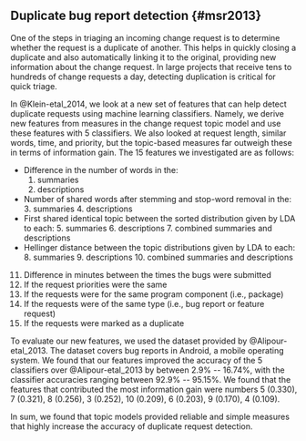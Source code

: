 
## Duplicate bug report detection {#msr2013}

One of the steps in triaging an incoming change request is to determine whether
the request is a duplicate of another. This helps in quickly closing a
duplicate and also automatically linking it to the original, providing new
information about the change request. In large projects that receive tens to
hundreds of change requests a day, detecting duplication is critical for
quick triage.

In @Klein-etal_2014, we look at a new set of features that can help detect
duplicate requests using machine learning classifiers. Namely, we derive new
features from measures in the change request topic model and use these features
with 5 classifiers. We also looked at request length, similar words,
time, and priority, but the topic-based measures far outweigh these in terms of
information gain. The 15 features we investigated are as follows:

- Difference in the number of words in the:
    1. summaries
    2. descriptions
- Number of shared words after stemming and stop-word removal in the:
    3. summaries
    4. descriptions
- First shared identical topic between the sorted distribution given by LDA to
   each:
    5. summaries
    6. descriptions
    7. combined summaries and descriptions
- Hellinger distance between the topic distributions given by LDA to each:
    8. summaries
    9. descriptions
    10. combined summaries and descriptions
11. Difference in minutes between the times the bugs were submitted
12. If the request priorities were the same
13. If the requests were for the same program component (i.e., package)
14. If the requests were of the same type (i.e., bug report or feature request)
15. If the requests were marked as a duplicate


To evaluate our new features, we used the dataset provided by
@Alipour-etal_2013. The dataset covers bug reports in Android, a mobile
operating system. We found that our features improved the accuracy of the 5
classifiers over @Alipour-etal_2013 by between 2.9% -- 16.74%, with the
classifier accuracies ranging between 92.9% -- 95.15%. We found that the
features that contributed the most information gain were numbers 5 (0.330), 7
(0.321), 8 (0.256), 3 (0.252), 10 (0.209), 6 (0.203), 9 (0.170), 4 (0.109).

In sum, we found that topic models provided reliable and simple measures that
highly increase the accuracy of duplicate request detection.
